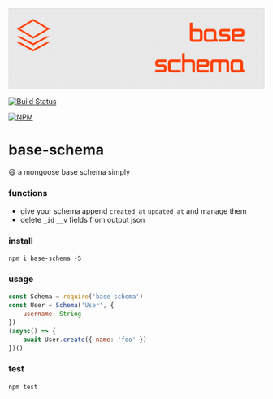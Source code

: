 ![base-schema](art/logo.png)

[![Build Status](https://img.shields.io/travis/ithot-all/base-schema/master.svg?style=flat-square)](https://travis-ci.org/ithot-all/base-schema)

[![NPM](https://nodei.co/npm/base-schema.png?compact=true)](https://npmjs.org/package/base-schema)

# base-schema
:smile: a mongoose base schema simply

### functions
- give your schema append `created_at` `updated_at` and manage them 
- delete `_id` `__v` fields from output json
  
### install 
```
npm i base-schema -S
```

### usage 

```javascript
const Schema = require('base-schema')
const User = Schema('User', {
    username: String
})
(async() => {
    await User.create({ name: 'foo' })
})()
```

### test
```
npm test
```